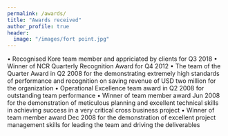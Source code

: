 ```yaml
---
permalink: /awards/
title: "Awards received"
author_profile: true
header:
  image: "/images/fort point.jpg"
---
```



•   Recognised Kore team member and appriciated by clients for Q3 2018 
•   Winner of NCR Quarterly Recognition Award for Q4 2012 
•   The team of the Quarter Award in Q2 2008 for the demonstrating extremely high standards of performance and recognition on saving revenue of USD two million for the organization 
•   Operational Excellence team award in Q2 2008 for outstanding team performance 
•   Winner of team member award Jun 2008 for the demonstration of meticulous planning and excellent technical skills in achieving success in a very critical cross business project
•   Winner of team member award Dec 2008 for the demonstration of excellent project management skills for leading the team and driving the deliverables
